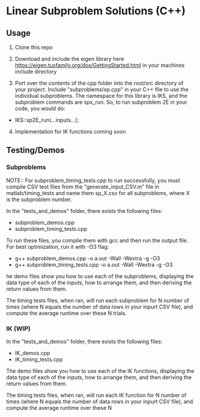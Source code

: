 # Linear Subproblem Solutions (C++)

## Usage

1. Clone this repo

2. Download and include the eigen library here https://eigen.tuxfamily.org/dox/GettingStarted.html in your machines include directory

3. Port over the contents of the cpp folder into the root/src directory of your project. Include "subproblems/sp.cpp" in your C++ file to use the individual subproblems. The namespace for this library is IKS, and the subproblem commands are spx_run. So, to run subproblem 2E in your code, you would do:
- IKS::sp2E_run(...inputs...);

4. Implementation for IK functions coming soon

## Testing/Demos

### Subproblems

NOTE:: For subproblem_timing_tests.cpp to run successfully, you must compile CSV test files from the "generate_input_CSV.m" file in matlab/timing_tests and name them sp_X.csv for all subproblems, where X is the subproblem number.

In the "tests_and_demos" folder, there exists the following files:
- subproblem_demos.cpp
- subproblem_timing_tests.cpp

To run these files, you compile them with gcc and then run the output file. For best optimization, run it with -O3 flag:
- g++ subproblem_demos.cpp -o a.out -Wall -Wextra -g -O3
- g++ subproblem_timing_tests.cpp -o a.out -Wall -Wextra -g -O3

he demo files show you how to use each of the subproblems, displaying the data type of each of the inputs, how to arrange them, and then deriving the return values from them.

The timing tests files, when ran, will run each subproblem for N number of times (where N equals the number of data rows in your inpurt CSV file), and compute the average runtime over these N trials.

### IK (WIP)

In the "tests_and_demos" folder, there exists the following files:
- IK_demos.cpp
- IK_timing_tests.cpp

The demo files show you how to use each of the IK functions, displaying the data type of each of the inputs, how to arrange them, and then deriving the return values from them.

The timing tests files, when ran, will run each IK function for N number of times (where N equals the number of data rows in your inpurt CSV file), and compute the average runtime over these N 